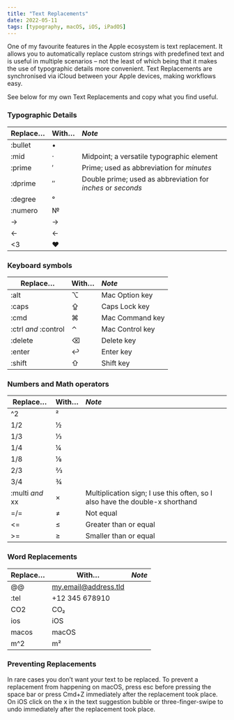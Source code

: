 ```yaml
---
title: "Text Replacements"
date: 2022-05-11
tags: [typography, macOS, iOS, iPadOS]
---
```


One of my favourite features in the Apple ecosystem is text replacement. It allows you to automatically replace custom strings with predefined text and is useful in multiple scenarios – not the least of which being that it makes the use of typographic details more convenient. Text Replacements are synchronised via iCloud between your Apple devices, making workflows easy.

See below for my own Text Replacements and copy what you find useful.

### Typographic Details

| Replace… | With… | *Note* |
|-------|--------|:---------|
| :bullet | • |  |
| :mid | · | Midpoint; a versatile typographic element |
| :prime | ′ | Prime; used as abbreviation for *minutes* |
| :dprime | ″ | Double prime; used as abbreviation for *inches* or *seconds* |
| :degree | ° |  |
| :numero | № |  |
| -> | → |  |
| <- | ← |  |
| <3 | ♥ |  |

### Keyboard symbols

| Replace… | With… | *Note* |
|-------|--------|:---------|
| :alt | ⌥ | Mac Option key |
| :caps | ⇪ | Caps Lock key |
| :cmd | ⌘ | Mac Command key |
| :ctrl *and* :control | ⌃ | Mac Control key |
| :delete | ⌫ | Delete key |
| :enter | ↩ | Enter key |
| :shift | ⇧ | Shift key |

### Numbers and Math operators

| Replace… | With… | *Note* |
|-------|--------|:---------|
| ^2 | ² |  |
| 1/2 | ½ |  |
| 1/3 | ⅓ |  |
| 1/4 | ¼ |  |
| 1/8 | ⅛ |  |
| 2/3 | ⅔ |  |
| 3/4 | ¾ |  |
| :multi *and* xx | × | Multiplication sign; I use this often, so I also have the double-x shorthand |
| =/= | ≠ | Not equal |
| <= | ≤ | Greater than or equal |
| >= | ≥ | Smaller than or equal |

### Word Replacements

| Replace… | With… | *Note* |
|-------|--------|:---------|
| @@ | my.email@address.tld |  |
| :tel | +12 345 678910 |  |
| CO2 | CO₂ |  |
| ios | iOS |  |
| macos | macOS |  |
| m^2 | m² |  |

### Preventing Replacements
In rare cases you don’t want your text to be replaced. To prevent a replacement from happening on macOS, press esc before pressing the space bar or press Cmd+Z immediately after the replacement took place. On iOS click on the x in the text suggestion bubble or three-finger-swipe to undo immediately after the replacement took place.
